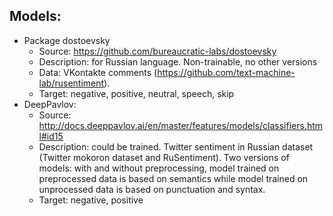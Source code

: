 ## Models:
- Package dostoevsky
  - Source: https://github.com/bureaucratic-labs/dostoevsky
  - Description: for Russian language. Non-trainable, no other versions
  - Data: VKontakte comments (https://github.com/text-machine-lab/rusentiment).
  - Target: negative, positive, neutral, speech, skip
- DeepPavlov:
  - Source: http://docs.deeppavlov.ai/en/master/features/models/classifiers.html#id15
  - Description: could be trained. Twitter sentiment in Russian dataset (Twitter mokoron dataset and RuSentiment). Two versions of models: with and without preprocessing, model trained on preprocessed data is based on semantics while model trained on unprocessed data is based on punctuation and syntax.
  - Target: negative, positive